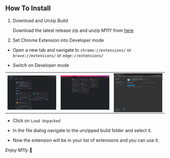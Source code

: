 ## How To Install

1. Download and Unzip Build

   Download the latest release zip and unzip M11Y from [here](https://github.com/mendixlabs/m11y/releases)

2. Set Chrome Extension into Developer mode

- Open a new tab and navigate to `chrome://extensions/` or `brave://extensions/` or `edge://extensions/`

- Switch on Developer mode

<table style="width:100%">
  <tr>
    <td style="width:33%">
   <img align="center" alt="explainer" src="./assets/devmode.png" target="_blank" />
    </td>
    <td style="width:33%">
    <img align="center" alt="explainer" src="./assets/braveDev.png" target="_blank" />
    </td>
    <td style="width:33%">
    <img align="center" alt="explainer" src="./assets/edgeDev.png" target="_blank" />
    </td>
  </tr>
</table>

- Click on `Load Unpacked`

- In the file dialog navigate to the unzipped build folder and select it.

- Now the extension will be in your list of extensions and you can use it.

_Enjoy M11y_ 🧡
